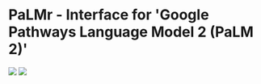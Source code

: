 # PaLMr - Interface for 'Google Pathways Language Model 2 (PaLM 2)'

[![](https://www.r-pkg.org/badges/version/PaLMr?color=green)](https://cran.r-project.org/package=PaLMr)
![](https://cranlogs.r-pkg.org/badges/grand-total/PaLMr)
